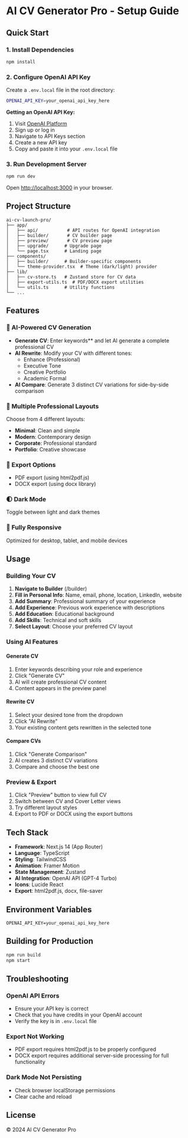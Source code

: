 # AI CV Generator Pro - Setup Guide

## Quick Start

### 1. Install Dependencies
```bash
npm install
```

### 2. Configure OpenAI API Key

Create a `.env.local` file in the root directory:

```bash
OPENAI_API_KEY=your_openai_api_key_here
```

**Getting an OpenAI API Key:**
1. Visit [OpenAI Platform](https://platform.openai.com/)
2. Sign up or log in
3. Navigate to API Keys section
4. Create a new API key
5. Copy and paste it into your `.env.local` file

### 3. Run Development Server
```bash
npm run dev
```

Open [http://localhost:3000](http://localhost:3000) in your browser.

## Project Structure

```
ai-cv-launch-pro/
├── app/
│   ├── api/           # API routes for OpenAI integration
│   ├── builder/       # CV builder page
│   ├── preview/       # CV preview page
│   ├── upgrade/      # Upgrade page
│   └── page.tsx      # Landing page
├── components/
│   ├── builder/      # Builder-specific components
│   └── theme-provider.tsx  # Theme (dark/light) provider
├── lib/
│   ├── cv-store.ts   # Zustand store for CV data
│   ├── export-utils.ts  # PDF/DOCX export utilities
│   └── utils.ts      # Utility functions
└── ...
```

## Features

### 🤖 AI-Powered CV Generation
- **Generate CV**: Enter keywords** and let AI generate a complete professional CV
- **AI Rewrite**: Modify your CV with different tones:
  - Enhance (Professional)
  - Executive Tone
  - Creative Portfolio
  - Academic Formal
- **AI Compare**: Generate 3 distinct CV variations for side-by-side comparison

### 🎨 Multiple Professional Layouts
Choose from 4 different layouts:
- **Minimal**: Clean and simple
- **Modern**: Contemporary design
- **Corporate**: Professional standard
- **Portfolio**: Creative showcase

### 💾 Export Options
- PDF export (using html2pdf.js)
- DOCX export (using docx library)

### 🌓 Dark Mode
Toggle between light and dark themes

### 📱 Fully Responsive
Optimized for desktop, tablet, and mobile devices

## Usage

### Building Your CV

1. **Navigate to Builder** (/builder)
2. **Fill in Personal Info**: Name, email, phone, location, LinkedIn, website
3. **Add Summary**: Professional summary of your experience
4. **Add Experience**: Previous work experience with descriptions
5. **Add Education**: Educational background
6. **Add Skills**: Technical and soft skills
7. **Select Layout**: Choose your preferred CV layout

### Using AI Features

#### Generate CV
1. Enter keywords describing your role and experience
2. Click "Generate CV"
3. AI will create professional CV content
4. Content appears in the preview panel

#### Rewrite CV
1. Select your desired tone from the dropdown
2. Click "AI Rewrite"
3. Your existing content gets rewritten in the selected tone

#### Compare CVs
1. Click "Generate Comparison"
2. AI creates 3 distinct CV variations
3. Compare and choose the best one

### Preview & Export

1. Click "Preview" button to view full CV
2. Switch between CV and Cover Letter views
3. Try different layout styles
4. Export to PDF or DOCX using the export buttons

## Tech Stack

- **Framework**: Next.js 14 (App Router)
- **Language**: TypeScript
- **Styling**: TailwindCSS
- **Animation**: Framer Motion
- **State Management**: Zustand
- **AI Integration**: OpenAI API (GPT-4 Turbo)
- **Icons**: Lucide React
- **Export**: html2pdf.js, docx, file-saver

## Environment Variables

```env
OPENAI_API_KEY=your_openai_api_key_here
```

## Building for Production

```bash
npm run build
npm start
```

## Troubleshooting

### OpenAI API Errors
- Ensure your API key is correct
- Check that you have credits in your OpenAI account
- Verify the key is in `.env.local` file

### Export Not Working
- PDF export requires html2pdf.js to be properly configured
- DOCX export requires additional server-side processing for full functionality

### Dark Mode Not Persisting
- Check browser localStorage permissions
- Clear cache and reload

## License

© 2024 AI CV Generator Pro

